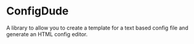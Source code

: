 # ConfigDude
A library to allow you to create a template for a text based config file and generate an HTML config editor. 
